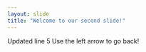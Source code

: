 ```yaml
---
layout: slide
title: "Welcome to our second slide!"
---
```

Updated line 5
Use the left arrow to go back!

